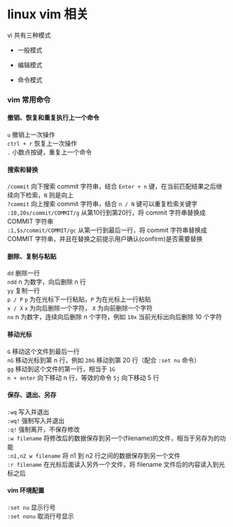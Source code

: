 # linux vim 相关

vi 共有三种模式

- 一般模式


- 编辑模式


- 命令模式


### vim 常用命令

#### 撤销、恢复和重复执行上一个命令  
`u` 撤销上一次操作  
`ctrl + r` 恢复上一次操作  
`.` 小数点按键，重复上一个命令  

#### 搜索和替换  
`/commit` 向下搜索 commit 字符串，结合 `Enter + n` 键，在当前匹配结果之后继续向下检索，`N` 则是向上  
`?commit` 向上搜索 commit 字符串，结合 `n / N` 键可以重复检索关键字
`:10,20s/commit/COMMIT/g` 从第10行到第20行，将 commit 字符串替换成 COMMIT 字符串  
`:1,$s/commit/COMMIT/gc` 从第一行到最后一行，将 commit 字符串替换成 COMMIT 字符串，并且在替换之前提示用户确认(confirm)是否需要替换  

#### 删除、复制与粘贴
`dd` 删除一行  
`ndd` n 为数字，向后删除 n 行  
`yy` 复制一行  
`p / P` `p` 为在光标下一行粘贴，`P` 为在光标上一行粘贴  
`x / X` `x` 为向后删除一个字符， `X` 为向前删除一个字符  
`nx` n 为数字，连续向后删除 n 个字符，例如 `10x` 当前光标出向后删除 10 个字符  

#### 移动光标
`G` 移动这个文件到最后一行  
`nG` 移动光标到第 n 行，例如 `20G` 移动到第 20 行（配合 `:set nu` 命令）  
`gg` 移动到这个文件的第一行，相当于 `1G`  
`n + enter` 向下移动 n 行，等效的命令 `5j` 向下移动 5 行   


#### 保存、退出、另存
`:wq` 写入并退出  
`:wq!` 强制写入并退出  
`:q!` 强制离开，不保存修改  
`:w filename` 将修改后的数据保存到另一个(filename)的文件，相当于另存为的功能  
`:n1,n2 w filename` 将 n1 到 n2 行之间的数据保存到另一个文件  
`:r filename` 在光标后面读入另外一个文件，将 filename 文件后的内容读入到光标之后  

#### vim 环境配置
`:set nu` 显示行号  
`:set nonu` 取消行号显示   
